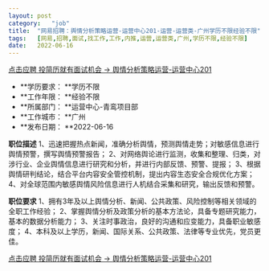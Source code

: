 ```yaml
---
layout:	post
category:	"job"
title:	"网易招聘：舆情分析策略运营-运营中心201-运营-运营类-广州学历不限经验不限"
tags:	[网易,招聘,面试,找工作,工作,内推,运营,运营类,广州,学历不限,经验不限]
date:	2022-06-16
---
```


[点击应聘 投简历就有面试机会 -> 舆情分析策略运营-运营中心201](http://mobile.bole.netease.com/bole/boleDetail?id=40253&employeeId=346f03c3cda5f04c&key=all)



- **学历要求： **学历不限
- **工作年限： **经验不限
- **所属部门： **运营中心-青鸾项目部
- **工作城市： **广州
- **发布日期： **2022-06-16



**职位描述**
1、迅速把握热点新闻，准确分析舆情，预测舆情走势；对敏感信息进行舆情预警，撰写舆情预警报告；
2、对网络舆论进行监测，收集和整理、归类，对涉行业、企业舆情信息进行研究和分析，并进行内部反馈、预警、提报；
3、根据舆情研判结论，结合平台内容安全管控机制，提出内容生态安全合规优化方案；
4、对全球范围内敏感舆情风险信息进行人机结合采集和研究，输出反馈和预警。



**职位要求**
1、拥有3年及以上舆情分析、新闻、公共政策、风险控制等相关领域的全职工作经验；
2、掌握舆情分析及政策分析的基本方法论，具备专题研究能力，基本的数据分析能力；
3、关注时事政治，良好的沟通和应变能力，具备职业敏感度；
4、本科及以上学历，新闻、国际关系、公共政策、法律等专业优先，党员更佳。



[点击应聘 投简历就有面试机会 -> 舆情分析策略运营-运营中心201](http://mobile.bole.netease.com/bole/boleDetail?id=40253&employeeId=346f03c3cda5f04c&key=all)